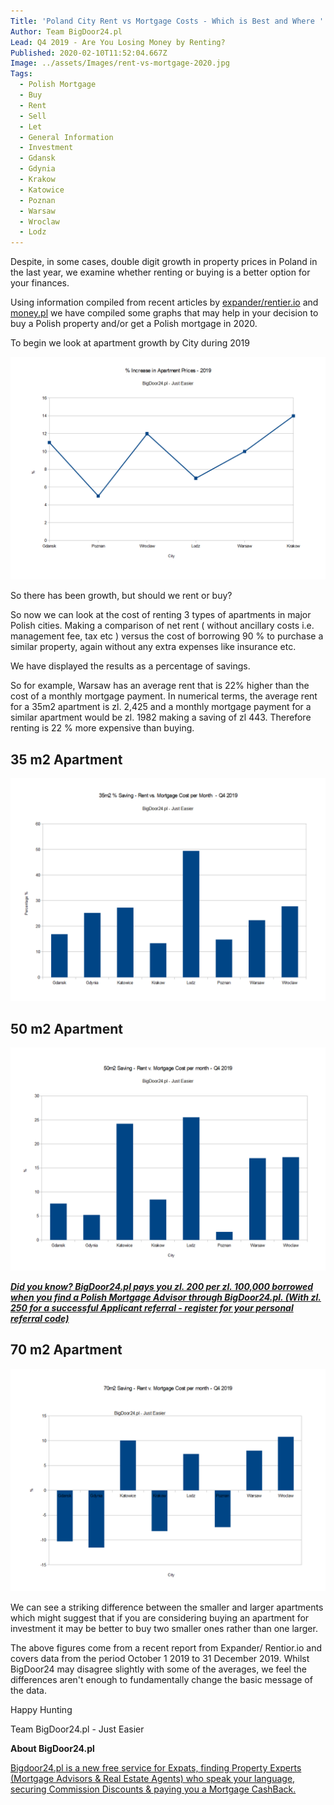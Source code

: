 ```yaml
---
Title: 'Poland City Rent vs Mortgage Costs - Which is Best and Where '
Author: Team BigDoor24.pl
Lead: Q4 2019 - Are You Losing Money by Renting?
Published: 2020-02-10T11:52:04.667Z
Image: ../assets/Images/rent-vs-mortgage-2020.jpg
Tags:
  - Polish Mortgage
  - Buy
  - Rent
  - Sell
  - Let
  - General Information
  - Investment
  - Gdansk
  - Gdynia
  - Krakow
  - Katowice
  - Poznan
  - Warsaw
  - Wroclaw
  - Lodz
---
```

Despite, in some cases, double digit growth in property prices in Poland in the last year, we examine whether renting or buying is a better option for your finances.

Using information compiled from recent articles by [expander/rentier.io](https://www.expander.pl/raport-expandera-i-rentier-io-najem-mieszkan-iv-kw-2019/) and [money.pl](https://www.money.pl/gospodarka/ceny-mieszkan-w-polsce-rosna-lata-wyrzeczen-i-srednia-pensja-to-za-malo-6476836634400897a.html) we have compiled some graphs that may help in your decision to buy a Polish property and/or get a Polish mortgage in 2020.

To begin we look at apartment growth by City during 2019

![](../assets/Images/2019-Apartment-price-by-city-graph.png)

So there has been growth, but should we rent or buy?

So now we can look at the cost of renting 3 types of apartments in major Polish cities. Making a comparison of net rent ( without ancillary costs i.e. management fee, tax etc ) versus the cost of borrowing 90 % to purchase a similar property, again without any extra expenses like insurance etc.

We have displayed the results as a percentage of savings.

So for example, Warsaw has an average rent that is 22% higher than the cost of a monthly mortgage payment. In numerical terms, the average rent for a 35m2 apartment is zl. 2,425 and a monthly mortgage payment for a similar apartment would be zl. 1982 making a saving of zl 443. Therefore  renting is 22 % more expensive than buying.

## **35 m2 Apartment**

![](../assets/Images/35sqm-rent-v-mortgage-graph.png)

## **50 m2 Apartment**

![](../assets/Images/50m2-rent-v-mortgage.png)

***[Did you know? BigDoor24.pl pays you zl. 200 per zl. 100,000 borrowed when you find a Polish Mortgage Advisor through BigDoor24.pl. (With zl. 250 for a successful Applicant referral - register for your personal referral code)](https://bigdoor24.pl/)***

## 70 m2 Apartment

![](../assets/Images/70m2-rent-v-mortgage.png)

We can see a striking difference between the smaller and larger apartments which might suggest that if you are considering buying an apartment for investment it may be better to buy two smaller ones rather than one larger.

The above figures come from a recent report from Expander/ Rentior.io and covers data from the period October 1 2019 to 31 December 2019. Whilst BigDoor24 may disagree slightly with some of the averages, we feel the differences aren't enough to fundamentally change the basic message of the data.

Happy Hunting

Team BigDoor24.pl - Just Easier

**About BigDoor24.pl**

[Bigdoor24.pl is a new free service for Expats, finding Property Experts (Mortgage Advisors & Real Estate Agents) who speak your language, securing Commission Discounts & paying you a Mortgage CashBack.](https://bigdoor24.pl/)
